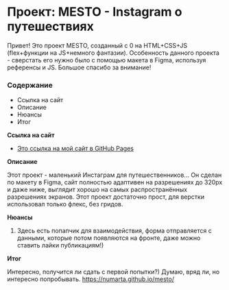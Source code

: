 # Проект: MESTO - Instagram о путешествиях
Привет! Это проект MESTO, созданный с 0 на HTML+CSS+JS (flex+функции на JS+немного фантазии).
Особенность данного проекта - сверстать его нужно было с помощью макета в Figma, используя референсы и JS.
Большое спасибо за внимание!

### Содержание
* Ссылка на сайт
* Описание
* Нюансы
* Итог

**Ссылка на сайт**

* [Это ссылка на мой сайт в GitHub Pages](https://numarta.github.io/mesto/)

**Описание**

Этот проект - маленький Инстаграм для путешественников... 
Он сделан по макету в Figma, сайт полностью адаптивен на разрешениях до 320px и даже ниже, выглядит хорошо на самых распространённых разрешениях экранов.
Этот проект достаточно прост, для верстки использовал только флекс, без гридов.

**Нюансы**

1) Здесь есть попапчик для взаимодействия, форма отправляется с данными, которые потом появляются на фронте, даже можно ставить лайки публикациям!)

**Итог**

Интересно, получится ли сдать с первой попытки?) Думаю, вряд ли, но интересно попробывать.
https://numarta.github.io/mesto/